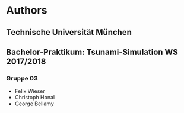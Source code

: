 # Authors

## Technische Universität München
## Bachelor-Praktikum: Tsunami-Simulation WS 2017/2018

### Gruppe 03
- Felix Wieser
- Christoph Honal
- George Bellamy